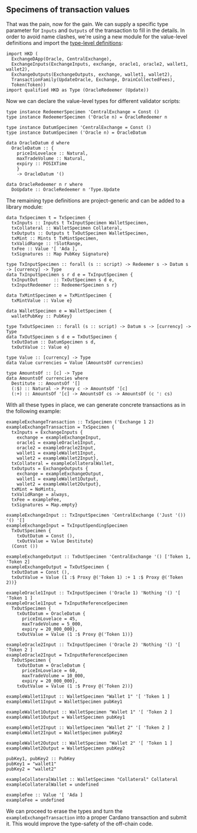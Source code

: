 ## Specimens of transaction values

<!--
~~~ {.haskell}
{-# LANGUAGE DataKinds, DuplicateRecordFields, GADTs, FlexibleInstances, OverloadedStrings,
             KindSignatures, StandaloneKindSignatures,
             MultiParamTypeClasses, NoStarIsType, NumericUnderscores,
             PolyKinds, RankNTypes, TypeApplications, TypeFamilies, TypeOperators,
             UndecidableInstances #-}

module Values where

import Data.Functor.Const (Const (Const))
import Data.Kind (Type)
import Data.Map (Map)
import qualified Data.Map as Map
import Data.Proxy (Proxy (Proxy))
import Numeric.Natural (Natural)

import Family
import Family.Values
import Family.Ledger (POSIXTime (POSIXTime), PubKey, always)
~~~
-->

That was the pain, now for the gain. We can supply a specific type parameter for `Inputs` and `Outputs` of the
transaction to fill in the details. In order to avoid name clashes, we're using a new module for the value-level
definitions and import the [type-level definitions](HKD):

~~~ {.haskell}
import HKD (
  ExchangeDApp(Oracle, CentralExchange),
  ExchangeInputs(ExchangeInputs, exchange, oracle1, oracle2, wallet1, wallet2),
  ExchangeOutputs(ExchangeOutputs, exchange, wallet1, wallet2),
  TransactionFamily(UpdateOracle, Exchange, DrainCollectedFees),
  Token(Token))
import qualified HKD as Type (OracleRedeemer (Update))
~~~

Now we can declare the value-level types for different validator scripts:

~~~ {.haskell}
type instance RedeemerSpecimen 'CentralExchange = Const ()
type instance RedeemerSpecimen ('Oracle n) = OracleRedeemer n

type instance DatumSpecimen 'CentralExchange = Const ()
type instance DatumSpecimen ('Oracle n) = OracleDatum

data OracleDatum d where
  OracleDatum :: {
    priceInLovelace :: Natural,
    maxTradeVolume :: Natural,
    expiry :: POSIXTime
    }
    -> OracleDatum '()

data OracleRedeemer n r where
  DoUpdate :: OracleRedeemer n 'Type.Update
~~~

The remaining type definitions are project-generic and can be added to a library module:

~~~ {.haskell.ignore}
data TxSpecimen t = TxSpecimen {
  txInputs :: Inputs t TxInputSpecimen WalletSpecimen,
  txCollateral :: WalletSpecimen Collateral,
  txOutputs :: Outputs t TxOutSpecimen WalletSpecimen,
  txMint :: Mints t TxMintSpecimen,
  txValidRange :: !SlotRange,
  txFee :: Value '[ 'Ada ],
  txSignatures :: Map PubKey Signature}

type TxInputSpecimen :: forall (s :: script) -> Redeemer s -> Datum s -> [currency] -> Type
data TxInputSpecimen s r d e = TxInputSpecimen {
  txInputOut      :: TxOutSpecimen s d e,
  txInputRedeemer :: RedeemerSpecimen s r}

data TxMintSpecimen e = TxMintSpecimen {
  txMintValue :: Value e}

data WalletSpecimen e = WalletSpecimen {
  walletPubKey :: PubKey}

type TxOutSpecimen :: forall (s :: script) -> Datum s -> [currency] -> Type
data TxOutSpecimen s d e = TxOutSpecimen {
  txOutDatum :: DatumSpecimen s d,
  txOutValue :: Value e}

type Value :: [currency] -> Type
data Value currencies = Value (AmountsOf currencies)

type AmountsOf :: [c] -> Type
data AmountsOf currencies where
  Destitute :: AmountsOf '[]
  (:$) :: Natural -> Proxy c -> AmountsOf '[c]
  (:+) :: AmountsOf '[c] -> AmountsOf cs -> AmountsOf (c ': cs)
~~~

With all these types in place, we can generate concrete transactions as in the following example:

~~~ {.haskell}
exampleExchangeTransaction :: TxSpecimen ('Exchange 1 2)
exampleExchangeTransaction = TxSpecimen {
  txInputs = ExchangeInputs {
    exchange = exampleExchangeInput,
    oracle1 = exampleOracle1Input,
    oracle2 = exampleOracle2Input,
    wallet1 = exampleWallet1Input,
    wallet2 = exampleWallet2Input},
  txCollateral = exampleCollateralWallet,
  txOutputs = ExchangeOutputs {
    exchange = exampleExchangeOutput,
    wallet1 = exampleWallet1Output,
    wallet2 = exampleWallet2Output},
  txMint = NoMints,
  txValidRange = always,
  txFee = exampleFee,
  txSignatures = Map.empty}

exampleExchangeInput :: TxInputSpecimen 'CentralExchange ('Just '()) '() '[]
exampleExchangeInput = TxInputSpendingSpecimen
  TxOutSpecimen {
    txOutDatum = Const (),
    txOutValue = Value Destitute}
  (Const ())
  
exampleExchangeOutput :: TxOutSpecimen 'CentralExchange '() ['Token 1, 'Token 2]
exampleExchangeOutput = TxOutSpecimen {
  txOutDatum = Const (),
  txOutValue = Value (1 :$ Proxy @('Token 1) :+ 1 :$ Proxy @('Token 2))}

exampleOracle1Input :: TxInputSpecimen ('Oracle 1) 'Nothing '() '[ 'Token 1 ]
exampleOracle1Input = TxInputReferenceSpecimen
  TxOutSpecimen {
    txOutDatum = OracleDatum {
      priceInLovelace = 45,
      maxTradeVolume = 5_000,
      expiry = 20_000_000},
    txOutValue = Value (1 :$ Proxy @('Token 1))}

exampleOracle2Input :: TxInputSpecimen ('Oracle 2) 'Nothing '() '[ 'Token 2 ]
exampleOracle2Input = TxInputReferenceSpecimen
  TxOutSpecimen {
    txOutDatum = OracleDatum {
      priceInLovelace = 60,
      maxTradeVolume = 10_000,
      expiry = 20_000_000},
    txOutValue = Value (1 :$ Proxy @('Token 2))}

exampleWallet1Input :: WalletSpecimen "Wallet 1" '[ 'Token 1 ]
exampleWallet1Input = WalletSpecimen pubKey1

exampleWallet1Output :: WalletSpecimen "Wallet 1" '[ 'Token 2 ]
exampleWallet1Output = WalletSpecimen pubKey1

exampleWallet2Input :: WalletSpecimen "Wallet 2" '[ 'Token 2 ]
exampleWallet2Input = WalletSpecimen pubKey2

exampleWallet2Output :: WalletSpecimen "Wallet 2" '[ 'Token 1 ]
exampleWallet2Output = WalletSpecimen pubKey2

pubKey1, pubKey2 :: PubKey
pubKey1 = "wallet1"
pubKey2 = "wallet2"

exampleCollateralWallet :: WalletSpecimen "Collateral" Collateral
exampleCollateralWallet = undefined

exampleFee :: Value '[ 'Ada ]
exampleFee = undefined
~~~

We can proceed to erase the types and turn the `exampleExchangeTransaction` into a proper Cardano transaction and
submit it. This would improve the type-safety of the off-chain code.
